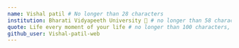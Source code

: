 ```yaml
---
name: Vishal patil # No longer than 28 characters
institution: Bharati Vidyapeeth University 🚩 # no longer than 58 characters
quote: Life every moment of your life # no longer than 100 characters, avoid using quotes(") to guarantee the format remains the same.
github_user: Vishal-patil-web
---
```

